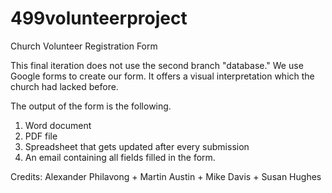 # 499volunteerproject
Church Volunteer Registration Form

This final iteration does not use the second branch "database." We use Google forms to create our form. It offers a visual interpretation which the church had lacked before.

The output of the form is the following.

1. Word document
2. PDF file
3. Spreadsheet that gets updated after every submission
4. An email containing all fields filled in the form.

Credits:
Alexander Philavong + Martin Austin + Mike Davis + Susan Hughes

